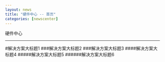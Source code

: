 ```yaml
---
layout: news
title: "硬件中心 -- 首页"
categories: [newscenter]
---
```

硬件中心
<hr/>
#解决方案大标题1
###解决方案大标题2
###解决方案大标题3
####解决方案大标题4
#####解决方案大标题5
######解决方案大标题6